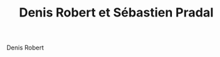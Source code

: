 ﻿---
title: Denis Robert et Sébastien Pradal
huis:  Mas d'Intras
dept:  Ardeche
regio: Ardeche
photo: masdintras.jpg
layout: wijnhuis

wijnen:
    - naam: Carignan'14
      ref:   
      app:  I.G.P. Ardèche
      type: Rouge
      cep:  Carignan
      prijs: €8.34
      opm: sans soufre
   
    - naam:  Grenache'14
      ref:   
      app:   I.G.P. Ardèche
      type:  Rouge
      cep:   Grenache noir
      prijs: €8.34
      opm: sans soufre
---
Denis Robert


